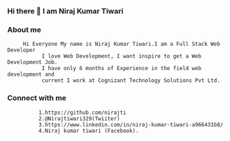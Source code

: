 ### Hi there 👋 I am Niraj Kumar Tiwari

<!--
**nirajti/nirajti** is a ✨ _special_ ✨ repository because its `README.md` (this file) appears on your GitHub profile.

Here are some ideas to get you started:

- 🔭 I’m currently working on Cognizant Technology Solutions Corporation
- 🌱 I’m currently learning Full Stack Web Devlopment and DSA
- 👯 I’m looking to collaborate on Web Development
- 🤔 I’m looking for help with web development
- 💬 Ask me about ...
- 📫 How to reach me: ...
- 😄 Pronouns: ...
- ⚡ Fun fact: ...
-->

### About me
         Hi Everyone My name is Niraj Kumar Tiwari.I am a Full Stack Web Developer 
               I love Web Development, I want inspire to get a Web Development Job.
               I have only 6 months of Experience in the field web development and 
               current I work at Cognizant Technology Solutions Pvt Ltd.
     
### Connect with me
              1.https://github.com/nirajti
              2.@Nirajtiwari329(Twiiter)
              3.https://www.linkedin.com/in/niraj-kumar-tiwari-a966431b8/
              4.Niraj kumar tiwari (Facebook).

